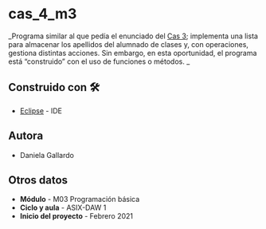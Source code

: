  
# cas_4_m3

_Programa similar al que pedía el enunciado del [Cas 3](https://github.com/guzanaz/M3_Cas3_grup3_llista_numerada); implementa una lista para almacenar los apellidos del alumnado de clases y, con operaciones, gestiona distintas acciones. Sin embargo, en esta oportunidad, el programa está “construido” con el uso de funciones o métodos. 
_

## Construido con 🛠️
* [Eclipse](https://www.eclipse.org/downloads/) - IDE

## Autora

* Daniela Gallardo

## Otros datos

* **Módulo** - M03 Programación básica
* **Ciclo y aula** - ASIX-DAW 1
* **Inicio del proyecto** - Febrero 2021


